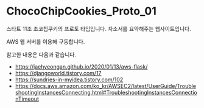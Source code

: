 # ChocoChipCookies_Proto_01

스타트 11조 초코칩쿠키의 프로토 타입입니다.
자소서를 요약해주는 웹사이트입니다.

AWS 웹 서버를 이용해 구동합니다.

참고한 내용은 다음과 같습니다.
* https://jaehyeongan.github.io/2020/01/13/aws-flask/
* https://djangoworld.tistory.com/17
* https://sundries-in-myidea.tistory.com/102
* https://docs.aws.amazon.com/ko_kr/AWSEC2/latest/UserGuide/TroubleshootingInstancesConnecting.html#TroubleshootingInstancesConnectionTimeout
